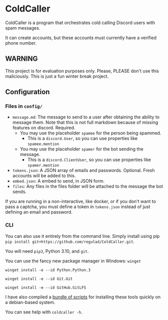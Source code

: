 # ColdCaller

ColdCaller is a program that orchestrates cold calling Discord users with spam messages.

It can create accounts, but these accounts must currently have a verified phone number.

## WARNING

This project is for evaluation purposes only. Please, PLEASE don't use this maliciously. This is just a fun winter break
project.

## Configuration

### Files in `config/`

* `message.md`: The message to send to a user after obtaining the ability to message them. Note that this is not full
  markdown because of missing features on discord. Required.
    * You may use the placeholder `spamee` for the person being spammed.
        * This is a `discord.User`, so you can use properties like `spamee.mention`
    * You may use the placeholder `spamer` for the bot sending the message.
        * This is a `discord.ClientUser`, so you can use properties like `spamer.mention`
* `tokens.json`: A JSON array of emails and passwords. Optional. Fresh accounts will be added to this.
* `embed.json`: A embed to send, in JSON form.
* `files`: Any files in the files folder will be attached to the message the bot sends.

If you are running in a non-interactive, like docker, or if you don't want to pass a captcha, you must define a token
in `tokens.json` instead of just defining an email and password.

### CLI

You can also use it entirely from the command line. Simply install using pip ```pip install git+https://github.com/regulad/ColdCaller.git```.

You will need `pip3`, Python 3.10, and `git`.

You can use the fancy new package manager in Windows: `winget`

```winget install -e --id Python.Python.3```

```winget install -e --id Git.Git```

```winget install -e --id GitHub.GitLFS```

I have also compiled a [bundle of scripts](https://gist.github.com/regulad/3ebad109d47a0546a09d0395c45fc228) for installing these tools quickly on a debian-based system.

You can see help with `coldcaller -h`.
